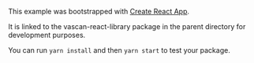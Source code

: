 This example was bootstrapped with [Create React App](https://github.com/facebook/create-react-app).

It is linked to the vascan-react-library package in the parent directory for development purposes.

You can run `yarn install` and then `yarn start` to test your package.

